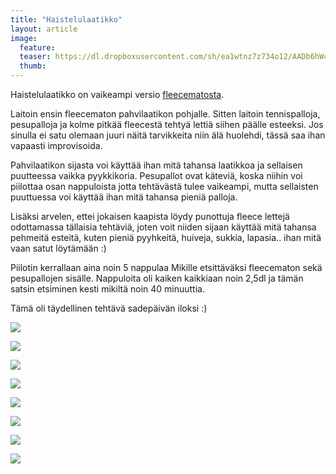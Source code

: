 ```yaml
---
title: "Haistelulaatikko"
layout: article
image:
  feature:
  teaser: https://dl.dropboxusercontent.com/sh/ea1wtnz7z734o12/AADb6hWcvIWmXhQtWJ9W17jwa/aktivointi/haistelulaatikko/DS41144-245px.jpg
  thumb:
---
```


Haistelulaatikko on vaikeampi versio [fleecematosta](http://minimuutti.com/aktivointi/fleecematto/).

Laitoin ensin fleecematon pahvilaatikon pohjalle. Sitten laitoin tennispalloja, pesupalloja ja kolme pitkää fleecestä tehtyä lettiä siihen päälle esteeksi. Jos sinulla ei satu olemaan juuri näitä tarvikkeita niin älä huolehdi, tässä saa ihan vapaasti improvisoida.

Pahvilaatikon sijasta voi käyttää ihan mitä tahansa laatikkoa ja sellaisen puutteessa vaikka pyykkikoria. Pesupallot ovat käteviä, koska niihin voi piilottaa osan nappuloista jotta tehtävästä tulee vaikeampi, mutta sellaisten puuttuessa voi käyttää ihan mitä tahansa pieniä palloja.

Lisäksi arvelen, ettei jokaisen kaapista löydy punottuja fleece lettejä odottamassa tällaisia tehtäviä, joten voit niiden sijaan käyttää mitä tahansa pehmeitä esteitä, kuten pieniä pyyhkeitä, huiveja, sukkia, lapasia.. ihan mitä vaan satut löytämään :)

Piilotin kerrallaan aina noin 5 nappulaa Mikille etsittäväksi fleecematon sekä pesupallojen sisälle. Nappuloita oli kaiken kaikkiaan noin 2,5dl ja tämän satsin etsiminen kesti mikiltä noin 40 minuuttia.

Tämä oli täydellinen tehtävä sadepäivän iloksi :)

[![](https://dl.dropboxusercontent.com/sh/ea1wtnz7z734o12/AAASg0PWJz7W1rZifFpV4lC-a/aktivointi/haistelulaatikko/DS41013-800px.jpg)](https://dl.dropboxusercontent.com/sh/ea1wtnz7z734o12/AAA6kaPiZbsQa0AHyZYtMrEua/aktivointi/haistelulaatikko/DS41013.jpg)

[![](https://dl.dropboxusercontent.com/sh/ea1wtnz7z734o12/AAA9NwgQnGuC8HpCi9zjb353a/aktivointi/haistelulaatikko/DS40996-800px.jpg)](https://dl.dropboxusercontent.com/sh/ea1wtnz7z734o12/AAA1O3X1NhG1_hzcTR0nuZJBa/aktivointi/haistelulaatikko/DS40996.jpg)

[![](https://dl.dropboxusercontent.com/sh/ea1wtnz7z734o12/AAAwDFlx10zCITNE0WkBFNE2a/aktivointi/haistelulaatikko/DS41005-800px.jpg)](https://dl.dropboxusercontent.com/sh/ea1wtnz7z734o12/AAD9EKoZSELanPFV4qKtyNESa/aktivointi/haistelulaatikko/DS41005.jpg)

[![](https://dl.dropboxusercontent.com/sh/ea1wtnz7z734o12/AADjeLAS0jzk0Fo5DpFL07SXa/aktivointi/haistelulaatikko/DS41030-800px.jpg)](https://dl.dropboxusercontent.com/sh/ea1wtnz7z734o12/AAAEqis9NgYNSGEbmzisDbIfa/aktivointi/haistelulaatikko/DS41030.jpg)

[![](https://dl.dropboxusercontent.com/sh/ea1wtnz7z734o12/AAAWfzyLfXzEqqFamGy-ozVta/aktivointi/haistelulaatikko/DS41037-800px.jpg)](https://dl.dropboxusercontent.com/sh/ea1wtnz7z734o12/AACv8WpP-tGILFqhPaoROVVda/aktivointi/haistelulaatikko/DS41037.jpg)

[![](https://dl.dropboxusercontent.com/sh/ea1wtnz7z734o12/AACXYOkrUV2yb2W7vTxW7xSFa/aktivointi/haistelulaatikko/DS41144-800px.jpg)](https://dl.dropboxusercontent.com/sh/ea1wtnz7z734o12/AADAFQSXn4k01UDgVu-yWRkDa/aktivointi/haistelulaatikko/DS41144.jpg)

[![](https://dl.dropboxusercontent.com/sh/ea1wtnz7z734o12/AACw3EjQkdGWFH4IklUbfWVEa/aktivointi/haistelulaatikko/DS41184-800px.jpg)](https://dl.dropboxusercontent.com/sh/ea1wtnz7z734o12/AACGZ8A_sE-YhbMW5YJxm5bXa/aktivointi/haistelulaatikko/DS41184.jpg)

[![](https://dl.dropboxusercontent.com/sh/ea1wtnz7z734o12/AABKWoIINcGnY-ZJbVC0XNNSa/aktivointi/haistelulaatikko/DS41165-800px.jpg)](https://dl.dropboxusercontent.com/sh/ea1wtnz7z734o12/AABLUp-kQmi6QkGEXp7Y_6soa/aktivointi/haistelulaatikko/DS41165.jpg)
